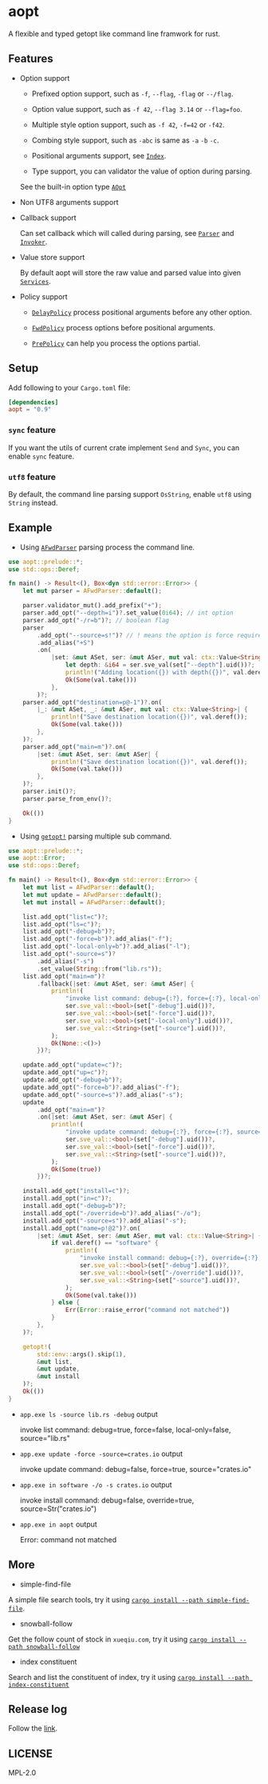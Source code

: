 # aopt

A flexible and typed getopt like command line framwork for rust.

## Features

- Option support

    - Prefixed option support, such as `-f`, `--flag`, `-flag` or `--/flag`.

    - Option value support, such as `-f 42`, `--flag 3.14` or `--flag=foo`.

    - Multiple style option support, such as `-f 42`, `-f=42` or `-f42`.

    - Combing style support, such as `-abc` is same as `-a` `-b` `-c`.

    - Positional arguments support, see [`Index`](crate::opt::Index).

    - Type support, you can validator the value of option during parsing.

    See the built-in option type [`AOpt`](crate::opt::AOpt)

- Non UTF8 arguments support

- Callback support

    Can set callback which will called during parsing,
    see [`Parser`](crate::parser::Parser) and [`Invoker`](crate::ctx::Invoker).

- Value store support

    By default aopt will store the raw value and parsed value into given [`Services`](crate::ser::Services).

- Policy support

    - [`DelayPolicy`](crate::parser::DelayPolicy) process positional arguments before any other option.

    - [`FwdPolicy`](crate::parser::FwdPolicy) process options before positional arguments.

    - [`PrePolicy`](crate::parser::PrePolicy) can help you process the options partial.

## Setup

Add following to your `Cargo.toml` file:

```toml
[dependencies]
aopt = "0.9"
```

### `sync` feature

If you want the utils of current crate implement `Send` and `Sync`, you can enable `sync` feature.

### `utf8` feature

By default, the command line parsing support `OsString`, enable `utf8` using `String` instead.

## Example

- Using [`AFwdParser`](crate::ext::AFwdParser) parsing process the command line.

```rust
use aopt::prelude::*;
use std::ops::Deref;

fn main() -> Result<(), Box<dyn std::error::Error>> {
    let mut parser = AFwdParser::default();

    parser.validator_mut().add_prefix("+");
    parser.add_opt("--depth=i")?.set_value(0i64); // int option
    parser.add_opt("-/r=b")?; // boolean flag
    parser
        .add_opt("--source=s!")? // ! means the option is force required
        .add_alias("+S")
        .on(
            |set: &mut ASet, ser: &mut ASer, mut val: ctx::Value<String>| {
                let depth: &i64 = ser.sve_val(set["--depth"].uid())?;
                println!("Adding location({}) with depth({})", val.deref(), depth);
                Ok(Some(val.take()))
            },
        )?;
    parser.add_opt("destination=p@-1")?.on(
        |_: &mut ASet, _: &mut ASer, mut val: ctx::Value<String>| {
            println!("Save destination location({})", val.deref());
            Ok(Some(val.take()))
        },
    )?;
    parser.add_opt("main=m")?.on(
        |set: &mut ASet, ser: &mut ASer| {
            println!("Save destination location({})", val.deref());
            Ok(Some(val.take()))
        },
    )?;
    parser.init()?;
    parser.parse_from_env()?;

    Ok(())
}
```

- Using [`getopt!`](crate::getopt) parsing multiple sub command.

```rust
use aopt::prelude::*;
use aopt::Error;
use std::ops::Deref;

fn main() -> Result<(), Box<dyn std::error::Error>> {
    let mut list = AFwdParser::default();
    let mut update = AFwdParser::default();
    let mut install = AFwdParser::default();

    list.add_opt("list=c")?;
    list.add_opt("ls=c")?;
    list.add_opt("-debug=b")?;
    list.add_opt("-force=b")?.add_alias("-f");
    list.add_opt("-local-only=b")?.add_alias("-l");
    list.add_opt("-source=s")?
        .add_alias("-s")
        .set_value(String::from("lib.rs"));
    list.add_opt("main=m")?
        .fallback(|set: &mut ASet, ser: &mut ASer| {
            println!(
                "invoke list command: debug={:?}, force={:?}, local-only={:?}, source={:?}",
                ser.sve_val::<bool>(set["-debug"].uid())?,
                ser.sve_val::<bool>(set["-force"].uid())?,
                ser.sve_val::<bool>(set["-local-only"].uid())?,
                ser.sve_val::<String>(set["-source"].uid())?,
            );
            Ok(None::<()>)
        })?;

    update.add_opt("update=c")?;
    update.add_opt("up=c")?;
    update.add_opt("-debug=b")?;
    update.add_opt("-force=b")?.add_alias("-f");
    update.add_opt("-source=s")?.add_alias("-s");
    update
        .add_opt("main=m")?
        .on(|set: &mut ASet, ser: &mut ASer| {
            println!(
                "invoke update command: debug={:?}, force={:?}, source={:?}",
                ser.sve_val::<bool>(set["-debug"].uid())?,
                ser.sve_val::<bool>(set["-force"].uid())?,
                ser.sve_val::<String>(set["-source"].uid())?,
            );
            Ok(Some(true))
        })?;

    install.add_opt("install=c")?;
    install.add_opt("in=c")?;
    install.add_opt("-debug=b")?;
    install.add_opt("-/override=b")?.add_alias("-/o");
    install.add_opt("-source=s")?.add_alias("-s");
    install.add_opt("name=p!@2")?.on(
        |set: &mut ASet, ser: &mut ASer, mut val: ctx::Value<String>| {
            if val.deref() == "software" {
                println!(
                    "invoke install command: debug={:?}, override={:?}, source={:?}",
                    ser.sve_val::<bool>(set["-debug"].uid())?,
                    ser.sve_val::<bool>(set["-/override"].uid())?,
                    ser.sve_val::<String>(set["-source"].uid())?,
                );
                Ok(Some(val.take()))
            } else {
                Err(Error::raise_error("command not matched"))
            }
        },
    )?;

    getopt!(
        std::env::args().skip(1),
        &mut list,
        &mut update,
        &mut install
    )?;
    Ok(())
}
```

* `app.exe ls -source lib.rs -debug` output 

    invoke list command: debug=true, force=false, local-only=false, source="lib.rs"

* `app.exe update -force -source=crates.io` output

    invoke update command: debug=false, force=true, source="crates.io"

* `app.exe in software -/o -s crates.io` output

    invoke install command: debug=false, override=true, source=Str("crates.io")

* `app.exe in aopt` output

    Error: command not matched

## More

- simple-find-file

A simple file search tools, try it using [`cargo install --path simple-find-file`](https://github.com/araraloren/aopt/tree/main/simple-find-file).

- snowball-follow

Get the follow count of stock in `xueqiu.com`, try it using [`cargo install --path snowball-follow`](https://github.com/araraloren/aopt/tree/main/snowball-follow)

- index constituent

Search and list the constituent of index, try it using [`cargo install --path index-constituent`](https://github.com/araraloren/aopt/tree/main/index-constituent)

## Release log

Follow the [link](https://github.com/araraloren/aopt/blob/main/aopt/Release.md).

## LICENSE

MPL-2.0